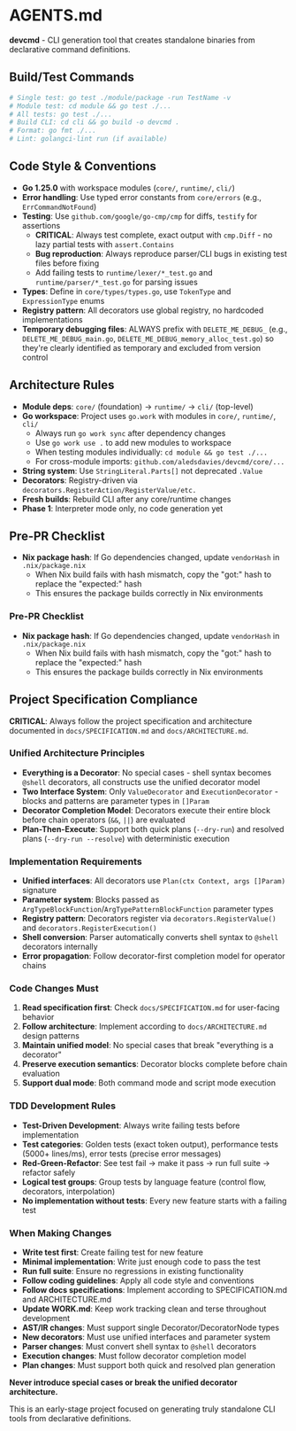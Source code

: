 # AGENTS.md

**devcmd** - CLI generation tool that creates standalone binaries from declarative command definitions.

## Build/Test Commands
```bash
# Single test: go test ./module/package -run TestName -v
# Module test: cd module && go test ./...
# All tests: go test ./...
# Build CLI: cd cli && go build -o devcmd .
# Format: go fmt ./...
# Lint: golangci-lint run (if available)
```

## Code Style & Conventions
- **Go 1.25.0** with workspace modules (`core/`, `runtime/`, `cli/`)
- **Error handling**: Use typed error constants from `core/errors` (e.g., `ErrCommandNotFound`)
- **Testing**: Use `github.com/google/go-cmp/cmp` for diffs, `testify` for assertions
  - **CRITICAL**: Always test complete, exact output with `cmp.Diff` - no lazy partial tests with `assert.Contains`
  - **Bug reproduction**: Always reproduce parser/CLI bugs in existing test files before fixing
  - Add failing tests to `runtime/lexer/*_test.go` and `runtime/parser/*_test.go` for parsing issues
- **Types**: Define in `core/types/types.go`, use `TokenType` and `ExpressionType` enums
- **Registry pattern**: All decorators use global registry, no hardcoded implementations
- **Temporary debugging files**: ALWAYS prefix with `DELETE_ME_DEBUG_` (e.g., `DELETE_ME_DEBUG_main.go`, `DELETE_ME_DEBUG_memory_alloc_test.go`) so they're clearly identified as temporary and excluded from version control

## Architecture Rules
- **Module deps**: `core/` (foundation) → `runtime/` → `cli/` (top-level)
- **Go workspace**: Project uses `go.work` with modules in `core/`, `runtime/`, `cli/`
  - Always run `go work sync` after dependency changes
  - Use `go work use .` to add new modules to workspace
  - When testing modules individually: `cd module && go test ./...`
  - For cross-module imports: `github.com/aledsdavies/devcmd/core/...`
- **String system**: Use `StringLiteral.Parts[]` not deprecated `.Value`
- **Decorators**: Registry-driven via `decorators.RegisterAction/RegisterValue/etc.`
- **Fresh builds**: Rebuild CLI after any core/runtime changes
- **Phase 1**: Interpreter mode only, no code generation yet

## Pre-PR Checklist
- **Nix package hash**: If Go dependencies changed, update `vendorHash` in `.nix/package.nix`
  - When Nix build fails with hash mismatch, copy the "got:" hash to replace the "expected:" hash
  - This ensures the package builds correctly in Nix environments

### Pre-PR Checklist
- **Nix package hash**: If Go dependencies changed, update `vendorHash` in `.nix/package.nix`
  - When Nix build fails with hash mismatch, copy the "got:" hash to replace the "expected:" hash
  - This ensures the package builds correctly in Nix environments

## Project Specification Compliance

**CRITICAL**: Always follow the project specification and architecture documented in `docs/SPECIFICATION.md` and `docs/ARCHITECTURE.md`.

### Unified Architecture Principles
- **Everything is a Decorator**: No special cases - shell syntax becomes `@shell` decorators, all constructs use the unified decorator model
- **Two Interface System**: Only `ValueDecorator` and `ExecutionDecorator` - blocks and patterns are parameter types in `[]Param`
- **Decorator Completion Model**: Decorators execute their entire block before chain operators (`&&`, `||`) are evaluated
- **Plan-Then-Execute**: Support both quick plans (`--dry-run`) and resolved plans (`--dry-run --resolve`) with deterministic execution

### Implementation Requirements
- **Unified interfaces**: All decorators use `Plan(ctx Context, args []Param)` signature
- **Parameter system**: Blocks passed as `ArgTypeBlockFunction`/`ArgTypePatternBlockFunction` parameter types
- **Registry pattern**: Decorators register via `decorators.RegisterValue()` and `decorators.RegisterExecution()`
- **Shell conversion**: Parser automatically converts shell syntax to `@shell` decorators internally
- **Error propagation**: Follow decorator-first completion model for operator chains

### Code Changes Must
1. **Read specification first**: Check `docs/SPECIFICATION.md` for user-facing behavior
2. **Follow architecture**: Implement according to `docs/ARCHITECTURE.md` design patterns
3. **Maintain unified model**: No special cases that break "everything is a decorator"
4. **Preserve execution semantics**: Decorator blocks complete before chain evaluation
5. **Support dual mode**: Both command mode and script mode execution

### TDD Development Rules
- **Test-Driven Development**: Always write failing tests before implementation
- **Test categories**: Golden tests (exact token output), performance tests (5000+ lines/ms), error tests (precise error messages)
- **Red-Green-Refactor**: See test fail → make it pass → run full suite → refactor safely
- **Logical test groups**: Group tests by language feature (control flow, decorators, interpolation)
- **No implementation without tests**: Every new feature starts with a failing test

### When Making Changes
- **Write test first**: Create failing test for new feature
- **Minimal implementation**: Write just enough code to pass the test
- **Run full suite**: Ensure no regressions in existing functionality
- **Follow coding guidelines**: Apply all code style and conventions
- **Follow docs specifications**: Implement according to SPECIFICATION.md and ARCHITECTURE.md
- **Update WORK.md**: Keep work tracking clean and terse throughout development
- **AST/IR changes**: Must support single Decorator/DecoratorNode types
- **New decorators**: Must use unified interfaces and parameter system
- **Parser changes**: Must convert shell syntax to `@shell` decorators
- **Execution changes**: Must follow decorator completion model
- **Plan changes**: Must support both quick and resolved plan generation

**Never introduce special cases or break the unified decorator architecture.**

This is an early-stage project focused on generating truly standalone CLI tools from declarative definitions.
